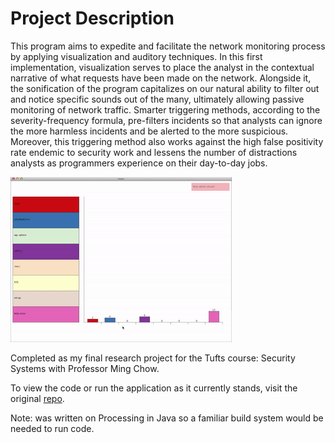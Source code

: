 # Project Description

This program aims to expedite and facilitate the network monitoring process by applying visualization and auditory techniques. In this first implementation, visualization serves to place the analyst in the contextual narrative of what requests have been made on the network. Alongside it, the sonification of the program capitalizes on our natural ability to filter out and notice specific sounds out of the many, ultimately allowing passive monitoring of network traffic. Smarter triggering methods, according to the severity-frequency formula, pre-filters incidents so that analysts can ignore the more harmless incidents and be alerted to the more suspicious. Moreover, this triggering method also works against the high false positivity rate endemic to security work and lessens the number of distractions analysts as programmers experience on their day-to-day jobs.

![Sample GIF of running access log visualization](access-log-sample.gif)


Completed as my final research project for the Tufts course: Security Systems with Professor Ming Chow.

To view the code or run the application as it currently stands, visit the original [repo](https://github.com/bdebut01/VizSec/tree/master/Project). 

Note: was written on Processing in Java so a familiar build system would be needed to run code.

